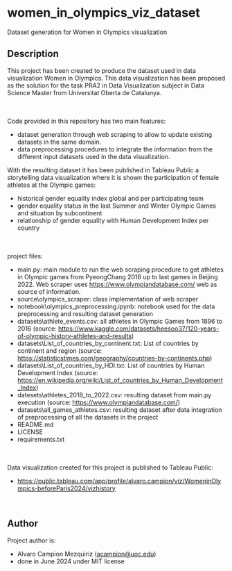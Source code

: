 # women_in_olympics_viz_dataset
Dataset generation for Women in Olympics visualization


## Description
This project has been created to produce the dataset used in data visualization Women in Olympics. This data visualization has been proposed as the solution for the task PRA2 in Data Visualization subject in Data Science Master from Universitat Oberta de Catalunya. 

<br><br>
Code provided in this repository has two main features:
- dataset generation through  web scraping to allow to update existing datasets in the same domain.
- data preprocessing procedures to integrate the information from the different input datasets used in the data visualization. 

With the resulting dataset it has been published in Tableau Public a storytelling data visualization where it is shown the participation of female athletes at the Olympic games:
- historical gender equality index global and per participating team
- gender equality status in the last Summer and Winter Olympic Games and situation by subcontinent
- relationship of gender equality with Human Development Index per country


<br><br>
project files:
- main.py: main module to run the web scraping procedure to get athletes in Olympic games from PyeongChang 2018 up to last games in Beijing 2022. Web scraper uses https://www.olympiandatabase.com/ web as source of information.
- source\olympics_scraper: class implementation of web scraper
- notebook\olympics_preprocessing.ipynb: notebook used for the data preprocessing and resulting dataset generation
- datasets\athlete_events.csv: all athletes in Olympic Games from 1896 to 2016 (source: https://www.kaggle.com/datasets/heesoo37/120-years-of-olympic-history-athletes-and-results) 
- datasets\List_of_countries_by_continent.txt: List of countries by continent and region (source: https://statisticstimes.com/geography/countries-by-continents.php)
- datasets\List_of_countries_by_HDI.txt: List of countries by Human Development Index (source: https://en.wikipedia.org/wiki/List_of_countries_by_Human_Development_Index)
- datesets\athletes_2018_to_2022.csv: resulting dataset from main.py execution (source: https://www.olympiandatabase.com/)
- datasets\all_games_athletes.csv: resulting dataset after data integration of preprocessing of all the datasets in the project
- README.md
- LICENSE
- requirements.txt
<br> 

<br>
Data visualization created for this project is published to Tableau Public:

- https://public.tableau.com/app/profile/alvaro.campion/viz/WomeninOlympics-beforeParis2024/vizhistory

<br>

## Author
Project author is:
- Alvaro Campion Mezquiriz (acampion@uoc.edu)
- done in June 2024 under MIT license

